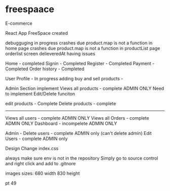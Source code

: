 # freespaace
E-commerce

React App FreeSpace created 

debugguging in progress
crashes due product.map is not a function in home page
crashes due product.map is not a function in productList page
orderlist screen delieveredAt having issues

Home - completed
Signin - Completed
Register - Completed
Payment - Completed
Order history - Completed

User Profile - In progress
adding buy and sell products - 

Admin Section implement
Views all products - complete ADMIN ONLY
Need to implement Edit/Delete funciton

edit products - Complete
Delete products - complete

------------------------------------------------------------------

Views all users - complete  ADMIN ONLY
Views all Orders - complete  ADMIN ONLY
Dashboard - incompelete  ADMIN ONLY

Admin -
 Delete users - complete ADMIN only (can't delete admin)
 Edit Users - complete ADMIN only 

Design Change index.css


always make sure env is not in the repository 
Simply go to source control and right click and add to .gitnore



images sizes:
680 width 830 height

pt 49